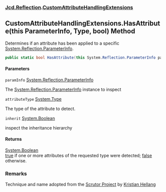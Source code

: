 ### [Jcd.Reflection](Jcd.Reflection.md 'Jcd.Reflection').[CustomAttributeHandlingExtensions](Jcd.Reflection.CustomAttributeHandlingExtensions.md 'Jcd.Reflection.CustomAttributeHandlingExtensions')

## CustomAttributeHandlingExtensions.HasAttribute(this ParameterInfo, Type, bool) Method

Determines if an attribute has been applied to a
specific [System.Reflection.ParameterInfo](https://docs.microsoft.com/en-us/dotnet/api/System.Reflection.ParameterInfo 'System.Reflection.ParameterInfo').

```csharp
public static bool HasAttribute(this System.Reflection.ParameterInfo paramInfo, System.Type attributeType, bool inherit=false);
```

#### Parameters

<a name='Jcd.Reflection.CustomAttributeHandlingExtensions.HasAttribute(thisSystem.Reflection.ParameterInfo,System.Type,bool).paramInfo'></a>

`paramInfo` [System.Reflection.ParameterInfo](https://docs.microsoft.com/en-us/dotnet/api/System.Reflection.ParameterInfo 'System.Reflection.ParameterInfo')

The [System.Reflection.ParameterInfo](https://docs.microsoft.com/en-us/dotnet/api/System.Reflection.ParameterInfo 'System.Reflection.ParameterInfo')
instance to inspect

<a name='Jcd.Reflection.CustomAttributeHandlingExtensions.HasAttribute(thisSystem.Reflection.ParameterInfo,System.Type,bool).attributeType'></a>

`attributeType` [System.Type](https://docs.microsoft.com/en-us/dotnet/api/System.Type 'System.Type')

The type of the attribute to detect.

<a name='Jcd.Reflection.CustomAttributeHandlingExtensions.HasAttribute(thisSystem.Reflection.ParameterInfo,System.Type,bool).inherit'></a>

`inherit` [System.Boolean](https://docs.microsoft.com/en-us/dotnet/api/System.Boolean 'System.Boolean')

inspect the inheritance hierarchy

#### Returns

[System.Boolean](https://docs.microsoft.com/en-us/dotnet/api/System.Boolean 'System.Boolean')  
[true](https://docs.microsoft.com/en-us/dotnet/csharp/language-reference/builtin-types/bool 'https://docs.microsoft.com/en-us/dotnet/csharp/language-reference/builtin-types/bool')
if one or more attributes of the requested type were
detected; [false](https://docs.microsoft.com/en-us/dotnet/csharp/language-reference/builtin-types/bool 'https://docs.microsoft.com/en-us/dotnet/csharp/language-reference/builtin-types/bool')
otherwise.

### Remarks

Technique and name adopted from
the [Scrutor Project](https://github.com/khellang/Scrutor 'https://github.com/khellang/Scrutor')
by [Kristian Hellang](https://github.com/khellang 'https://github.com/khellang')